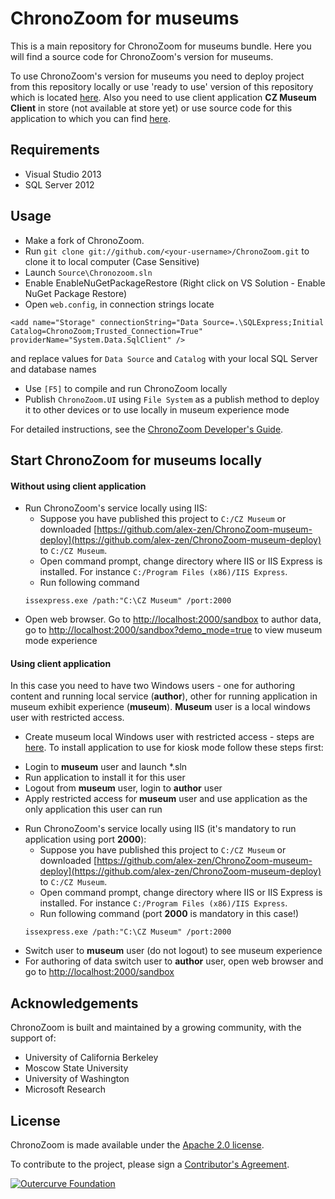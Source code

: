 ChronoZoom for museums
==========

This is a main repository for ChronoZoom for museums bundle. Here you will find a source code for ChronoZoom's version for museums.

To use ChronoZoom's version for museums you need to deploy project from this repository locally or use 'ready to use' version of this repository which is located [here](https://github.com/alex-zen/ChronoZoom-museum-deploy). Also you need to use client application __CZ Museum Client__  in store (not available at store yet) or use source code for this application to which you can find [here](https://github.com/alex-zen/ChronoZoom-museum-client).

Requirements
------------

* Visual Studio 2013
* SQL Server 2012

Usage
-----

* Make a fork of ChronoZoom. 
* Run `git clone git://github.com/<your-username>/ChronoZoom.git` to clone it to local computer (Case Sensitive)
* Launch `Source\Chronozoom.sln`
* Enable EnableNuGetPackageRestore (Right click on VS Solution - Enable NuGet Package Restore)
* Open `web.config`, in connection strings locate
```
<add name="Storage" connectionString="Data Source=.\SQLExpress;Initial Catalog=ChronoZoom;Trusted_Connection=True" providerName="System.Data.SqlClient" />
```
and replace values for `Data Source` and `Catalog` with your local SQL Server and database names
* Use `[F5]` to compile and run ChronoZoom locally
* Publish `ChronoZoom.UI` using `File System` as a publish method to deploy it to other devices or to use locally in museum experience mode


For detailed instructions, see the [ChronoZoom Developer's Guide](Doc/ChronoZoom_Developer_Guide.md).

Start ChronoZoom for museums locally
------------------------------------

#### Without using client application

* Run ChronoZoom's service locally using IIS:
  - Suppose you have published this project to `C:/CZ Museum` or downloaded [https://github.com/alex-zen/ChronoZoom-museum-deploy](https://github.com/alex-zen/ChronoZoom-museum-deploy) to `C:/CZ Museum`.
  - Open command prompt, change directory where IIS or IIS Express is installed. For instance `C:/Program Files (x86)/IIS Express`.
  - Run following command
  ```
  issexpress.exe /path:"C:\CZ Museum" /port:2000
  ```
* Open web browser. Go to [http://localhost:2000/sandbox](http://localhost:2000/sandbox) to author data, go to [http://localhost:2000/sandbox?demo_mode=true](http://localhost:2000/sandbox?demo_mode=true) to view museum mode experience
 
#### Using client application

In this case you need to have two Windows users - one for authoring content and running local service (__author__), other for running application in museum exhibit experience (__museum__). __Museum__ user is a local windows user with restricted access.

* Create museum local Windows user with restricted access - steps are [here](http://www.techrepublic.com/blog/windows-and-office/set-up-a-pc-as-a-kiosk-using-windows-81s-assigned-access/). To install application to use for kiosk mode follow these steps first:
 - Login to __museum__ user and launch *.sln
 - Run application to install it for this user
 - Logout from __museum__ user, login to __author__ user
 - Apply restricted access for __museum__ user and use application as the only application this user can run
* Run ChronoZoom's service locally using IIS (it's mandatory to run application using port __2000__):
  - Suppose you have published this project to `C:/CZ Museum` or downloaded [https://github.com/alex-zen/ChronoZoom-museum-deploy](https://github.com/alex-zen/ChronoZoom-museum-deploy) to `C:/CZ Museum`.
  - Open command prompt, change directory where IIS or IIS Express is installed. For instance `C:/Program Files (x86)/IIS Express`.
  - Run following command (port __2000__ is mandatory in this case!)
  ```
  issexpress.exe /path:"C:\CZ Museum" /port:2000
  ```
* Switch user to __museum__ user (do not logout) to see museum experience
* For authoring of data switch user to __author__ user, open web browser and go to [http://localhost:2000/sandbox](http://localhost:2000/sandbox)

Acknowledgements
----------
ChronoZoom is built and maintained by a growing community, with the support of:

* University of California Berkeley
* Moscow State University
* University of Washington
* Microsoft Research

License
----------
ChronoZoom is made available under the [Apache 2.0 license](blob/master/Source/LICENSE.TXT).

To contribute to the project, please sign a [Contributor's Agreement](http://www.outercurve.org/Participate#Contributing_to_a_project).

[![Outercurve Foundation](http://www.outercurve.org/Portals/0/Skins/CodePlex_NEW/images/footer-logo.jpg)](http://www.outercurve.org/)
